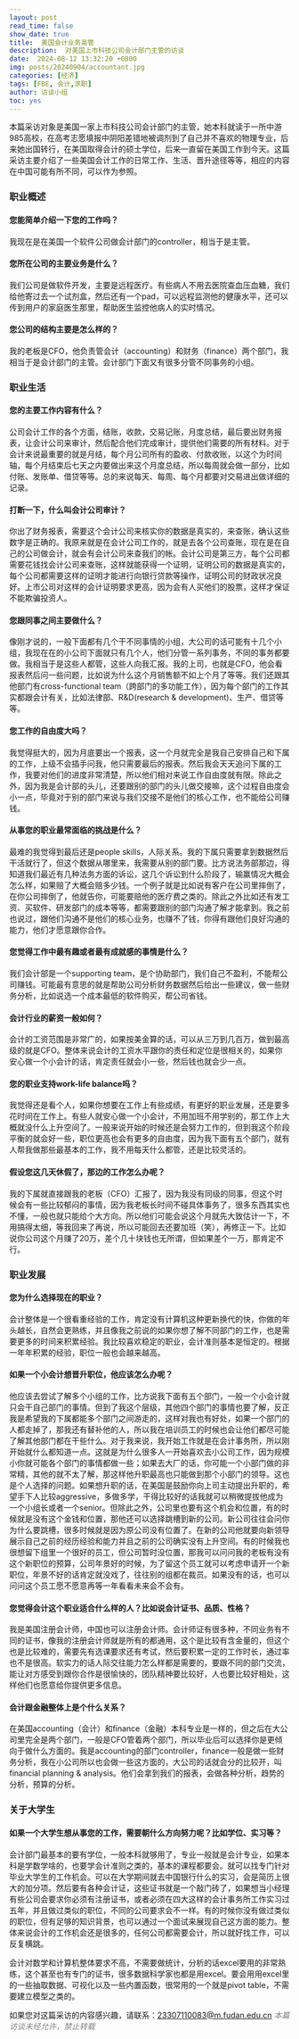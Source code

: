 ```yaml
---
layout: post
read_time: false
show_date: true
title:  美国会计业务高管
description:  对美国上市科技公司会计部门主管的访谈
date:  2024-08-12 13:32:20 +0800
img: posts/20240904/accountant.jpg
categories: [经济]
tags: [FBE, 会计,求职]
author: 访谈小组
toc: yes
---
```

本篇采访对象是美国一家上市科技公司会计部门的主管，她本科就读于一所中游985高校，在高考志愿填报中阴阳差错地被调剂到了自己并不喜欢的物理专业，后来她出国转行，在美国取得会计的硕士学位，后来一直留在美国工作到今天。这篇采访主要介绍了一些美国会计工作的日常工作、生活、晋升途径等等，相应的内容在中国可能有所不同，可以作为参照。

### 职业概述

#### 您能简单介绍一下您的工作吗？
我现在是在美国一个软件公司做会计部门的controller，相当于是主管。

#### 您所在公司的主要业务是什么？
我们公司是做软件开发，主要是远程医疗。有些病人不用去医院查血压血糖，我们给他寄过去一个试剂盒，然后还有一个pad，可以远程监测他的健康水平，还可以传到用户的家庭医生那里，帮助医生监控他病人的实时情况。

#### 您公司的结构主要是怎么样的？
我的老板是CFO，他负责管会计（accounting）和财务（finance）两个部门，我相当于是会计部门的主管。会计部门下面又有很多分管不同事务的小组。 

### 职业生活

#### 您的主要工作内容有什么？
公司会计工作的各个方面，结账，收款，交易记账，月度总结，最后要出财务报表，让会计公司来审计，然后配合他们完成审计，提供他们需要的所有材料。对于会计来说最重要的就是月结，每个月公司所有的盈收、付款收账，以这个为时间轴，每个月结束后七天之内要做出来这个月度总结，所以每周就会做一部分，比如付账、发账单、借贷等等。总的来说每天、每周、每个月都要对交易进出做详细的记录。

#### 打断一下，什么叫会计公司审计？
你出了财务报表，需要这个会计公司来核实你的数据是真实的，来查账，确认这些数字是正确的。我原来就是在会计公司工作的，就是去各个公司查账，现在是在自己的公司做会计，就会有会计公司来查我们的帐。会计公司是第三方，每个公司都需要花钱找会计公司来查账，这样就能获得一个证明，证明公司的数据是真实的，每个公司都需要这样的证明才能进行向银行贷款等操作，证明公司的财政状况良好。上市公司对这样的会计证明要求更高，因为会有人买他们的股票，这样才保证不能欺骗投资人。

#### 您跟同事之间主要做什么？
像刚才说的，一般下面都有几个干不同事情的小组，大公司的话可能有十几个小组，我现在在的小公司下面就只有几个人，他们分管一系列事务，不同的事务都要做。我相当于是这些人都管，这些人向我汇报。我的上司，也就是CFO，他会看报表然后问一些问题，比如说为什么这个月销售额不如上个月了等等。我们还跟其他部门有cross-functional team（跨部门的多功能工作），因为每个部门的工作其实都跟会计有关，比如法律部、R&D(research & development)、生产、借贷等等。

#### 您工作的自由度大吗？
我觉得挺大的，因为月底要出一个报表，这一个月就完全是我自己安排自己和下属的工作，上级不会插手问我，他只需要最后的报表。然后我会天天追问下属的工作，我要对他们的进度非常清楚，所以他们相对来说工作自由度就有限。除此之外，因为我是会计部的头儿，还要跟别的部门的头儿做交接嘛，这个过程自由度会小一点，毕竟对于别的部门来说与我们交接不是他们的核心工作，也不能给公司赚钱。

#### 从事您的职业最常面临的挑战是什么？
最难的我觉得到最后还是people skills，人际关系。我的下属只需要拿到数据然后干活就行了，但这个数据从哪里来，我需要从别的部门要。比方说法务部那边，得知道我们最近有几种法务方面的诉讼，这几个诉讼到什么阶段了，输赢情况大概会怎么样，如果赔了大概会赔多少钱。一个例子就是比如说有客户在公司里摔倒了，在你公司摔倒了，他就告你，可能要赔他的医疗费之类的。除此之外比如还有发工资、买软件、研发部门的成本等等，都需要跟别的部门沟通了解才能拿到。我之前也说过，跟他们沟通不是他们的核心业务，也赚不了钱，你得有跟他们良好沟通的能力，他们才愿意跟你合作。

#### 您觉得工作中最有趣或者最有成就感的事情是什么？
我们会计部是一个supporting team，是个协助部门，我们自己不盈利，不能帮公司赚钱。可能最有意思的就是帮助公司分析财务数据然后给出一些建议，做一些财务分析，比如说选一个成本最低的软件购买，帮公司省钱。

#### 会计行业的薪资一般如何？
会计的工资范围是非常广的，如果按美金算的话，可以从三万到几百万，做到最高级的就是CFO。整体来说会计的工资水平跟你的责任和定位是很相关的，如果你安心做一个小会计的话，肯定责任就会小一些，然后钱也就会少一点。

#### 您的职业支持work-life balance吗？
我觉得还是看个人，如果你想要在工作上有些成绩，有更好的职业发展，还是要多花时间在工作上。有些人就安心做一个小会计，不用加班不用学别的，那工作上大概就没什么上升空间了。一般来说开始的时候还是会努力工作的，但到我这个阶段平衡的就会好一些，职位更高也会有更多的自由度，因为我下面有五个部门，就有人帮我做那些最基本的工作，我不用每天什么都管，还是比较灵活的。

#### 假设您这几天休假了，那边的工作怎么办呢？
我的下属就直接跟我的老板（CFO）汇报了，因为我没有同级的同事，但这个时候会有一些比较郁闷的事情，因为我老板长时间不碰具体事务了，很多东西其实也不懂，一般也就只能给个大方向。所以他们可能会说这个月就先大致估计一下，不用搞得太细，等我回来了再说，所以可能回去还要加班（笑），再修正一下。比如说你公司这个月赚了20万，差个几十块钱也无所谓，但如果差个一万，那肯定不行。

### 职业发展

#### 您为什么选择现在的职业？
会计整体是一个很看重经验的工作，肯定没有计算机这种更新换代的快，你做的年头越长，自然会更熟练，并且像我之前说的如果你想了解不同部门的工作，也是需要更多的时间来积累经验。我比较喜欢稳定的职业，会计准则基本是恒定的。根据一年年积累的经验，职位一般也会越来越高。

#### 如果一个小会计想晋升职位，他应该怎么办呢？
他应该去尝试了解多个小组的工作，比方说我下面有五个部门，一般一个小会计就只会干自己部门的事情。但到了我这个层级，其他四个部门的事情也要了解，反正我是希望我的下属都能多个部门之间游走的，这样对我也有好处，如果一个部门的人都走掉了，那我还有替补他的人，所以我在培训员工的时候也会让他们都尽可能了解其他部门都在干些什么。对于我来说，我开始工作就是在会计事务所，所以刚开始就什么都知道一点。这就是为什么很多人一开始喜欢去小公司工作，因为规模小你就可能各个部门的事情都做一些；如果去大厂的话，你可能一个小部门做的非常精，其他的就不太了解，那这样他升职最高也只能做到那个小部门的领导。这也是个人选择的问题。如果想升职的话，在美国是鼓励你向上司主动提出升职的，希望手下人比较aggressive，多做多学，干得比较好的话我就可以稍微提拔他成为一个小组长或者一个senior。但除此之外，公司里也要有这个机会和位置，有的时候就是没有这个金钱和位置，那他还可以选择跳槽到新的公司。新公司往往会问你为什么要跳槽，很多时候就是因为原公司没有位置了。在新的公司他就要向新领导展示自己之前的经历经验和能力并且之前的公司确实没有上升空间。有的时候我也很想留下组里一个很好的员工，但公司暂时没位置，那我可以问问我的老板有没有这个新职位的预算，公司年景好的时候，为了留这个员工就可以考虑申请开一个新职位，年景不好的话肯定就没戏了，往往别的组都在裁员。如果没有的话，也可以问问这个员工愿不愿意再等一年看看未来会不会有。

#### 您觉得会计这个职业适合什么样的人？比如说会计证书、品质、性格？
我是美国注册会计师，中国也可以注册会计师。会计师证有很多种，不同业务有不同的证书，像我的注册会计师就是所有的都通用，这个是比较有含金量的，但这个也是比较难的，需要先有选课要求还有考试，然后要积累一定的工作时长，通过率也不是很高。软实力的话人际交往能力怎么样都是需要的，要跟不同的部门交流，能让对方感受到跟你合作是很愉快的，团队精神要比较好，人也要比较好相处，这样他们也愿意给你提供更多信息。

#### 会计跟金融整体上是个什么关系？
在美国accounting（会计）和finance（金融）本科专业是一样的，但之后在大公司里完全是两个部门，一般是CFO管着两个部门，所以毕业后可以选择你是更倾向于做什么方面的。我是accounting的部门controller，finance一般是做一些财务分析，我在小公司所以也会做一些这方面的，大公司的话就会分的比较开，叫financial planning & analysis。他们会拿到我们的报表，会做各种分析，趋势的分析，预算的分析。

### 关于大学生

#### 如果一个大学生想从事您的工作，需要朝什么方向努力呢？比如学位、实习等？
会计部门最基本的要有学位，一般本科就够用了，专业一般就是会计专业，如果本科是学数学啥的，也要学会计准则之类的，基本的课程都要会。就可以找专门针对毕业大学生的工作机会。可以在大学期间就去中国银行什么的实习，会是简历上很大的加分项。然后要有各种会计证，这些证书就是一个敲门砖了，如果想当小经理有些公司会要求你必须有注册证书，或者必须在四大这样的会计事务所工作实习过五年，并且做过类似的职位，不同的公司要求会不一样。有的时候你没有做过类似的职位，但有足够的知识背景，也可以通过一个面试来展现自己这方面的能力。整体来说会计的工作机会还是很多的，任何公司都需要会计，所以就好找工作，可以反复横跳。

会计对数学和计算机整体要求不高，不需要做统计，分析的话excel要用的非常熟练，这个甚至也有专门的证书，很多数据科学家也都是用excel。要会用用excel里的一些抽取数据、可视化以及一些内置函数，很常用的一个就是pivot table，不需要建立模型之类的。

如果您对这篇采访的内容感兴趣，请联系：23307110083@m.fudan.edu.cn
<em style="color: gray;">本篇访谈未经允许，禁止转载</em>